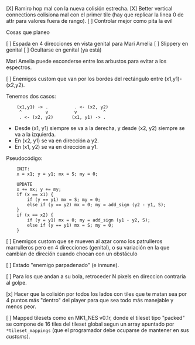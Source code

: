 [X] Ramiro hop mal con la nueva colisión estrecha.
[X] Better vertical connections colisiona mal con el primer tile (hay que replicar la linea 0 de attr para valores fuera de rango).
[ ] Controlar mejor como pita la evil 

Cosas que planeo

[ ] Espada en 4 direcciones en vista genital para Mari Amelia
[ ] Slippery en genital
[ ] Ocultarse en genital (ya está)

Mari Amelia puede esconderse entre los arbustos para evitar a los espectros.

[ ] Enemigos custom que van por los bordes del rectángulo entre (x1,y1)-(x2,y2).

Tenemos dos casos:

```
	(x1,y1) -> .          . <- (x2, y2)
	 ^         v          v          ^
	 . <- (x2, y2)       (x1, y1) -> .
```

* Desde (x1, y1) siempre se va a la derecha, y desde (x2, y2) siempre se va a la izquierda.
* En (x2, y1) se va en dirección a y2.
* En (x1, y2) se va en dirección a y1.

Pseudocódigo:

```
	INIT:
	x = x1; y = y1; mx = S; my = 0;	

	UPDATE
	x += mx; y += my;
	if (x == x1) {
		if (y == y1) mx = S; my = 0;
		else if (y == y2) mx = 0; my = add_sign (y2 - y1, S);
	}
	if (x == x2) {
		if (y = y1) mx = 0; my = add_sign (y1 - y2, S);
		else if (y == y1) mx = S; my = 0;
	}
```

[ ] Enemigos custom que se mueven al azar como los patrulleros marrulleros pero en 4 direcciones (genital), o su variación en la que cambian de direción cuando chocan con un obstáculo

[ ] Estado "enemigo parpadenado" (e inmune).

[ ] Para los que andan a su bola, retroceder N pixels en direccion contraria al golpe.

[x] Hacer que la colisión por todos los lados con tiles que te matan sea por 4 puntos más "dentro" del player para que sea todo más manejable y menos peor.

[ ] Mapped tilesets como en MK1_NES v0.1r, donde el tileset tipo "packed" se compone de 16 tiles del tileset global segun un array apuntado por `*tileset_mappings` (que el programador debe ocuparse de mantener en sus *customs*).
